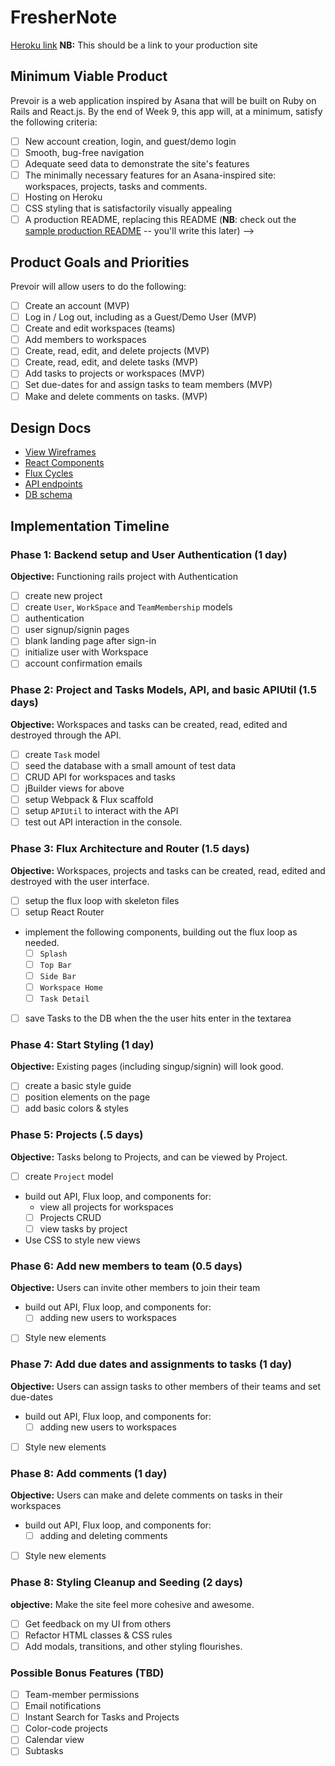# FresherNote

[Heroku link][heroku] **NB:** This should be a link to your production site

[heroku]: http://www.herokuapp.com

## Minimum Viable Product

Prevoir is a web application inspired by Asana that will be built on Ruby on Rails and React.js. By the end of Week 9, this app will, at a minimum, satisfy the following criteria:

- [ ] New account creation, login, and guest/demo login
- [ ] Smooth, bug-free navigation
- [ ] Adequate seed data to demonstrate the site's features
- [ ] The minimally necessary features for an Asana-inspired site: workspaces, projects, tasks and comments.
- [ ] Hosting on Heroku
- [ ] CSS styling that is satisfactorily visually appealing
- [ ] A production README, replacing this README (**NB**: check out the [sample production README](https://github.com/appacademy/sample-project-proposal/blob/master/docs/production_readme.md) -- you'll write this later) -->

## Product Goals and Priorities

Prevoir will allow users to do the following:

<!-- This is a Markdown checklist. Use it to keep track of your
progress. Put an x between the brackets for a checkmark: [x] -->

- [ ] Create an account (MVP)
- [ ] Log in / Log out, including as a Guest/Demo User (MVP)
- [ ] Create and edit workspaces (teams)
- [ ] Add members to workspaces
- [ ] Create, read, edit, and delete projects (MVP)
- [ ] Create, read, edit, and delete tasks (MVP)
- [ ] Add tasks to projects or workspaces (MVP)
- [ ] Set due-dates for and assign tasks to team members (MVP)
- [ ] Make and delete comments on tasks. (MVP)

## Design Docs
* [View Wireframes][views]
* [React Components][components]
* [Flux Cycles][flux-cycles]
* [API endpoints][api-endpoints]
* [DB schema][schema]

[views]: ./docs/views.md
[components]: ./docs/components.md
[flux-cycles]: ./docs/flux-cycles.md
[api-endpoints]: ./docs/api-endpoints.md
[schema]: ./docs/schema.md

## Implementation Timeline

### Phase 1: Backend setup and User Authentication (1 day)

**Objective:** Functioning rails project with Authentication

- [ ] create new project
- [ ] create `User`, `WorkSpace` and `TeamMembership` models
- [ ] authentication
- [ ] user signup/signin pages
- [ ] blank landing page after sign-in
- [ ] initialize user with Workspace
- [ ] account confirmation emails

### Phase 2: Project and Tasks Models, API, and basic APIUtil (1.5 days)

**Objective:** Workspaces and tasks can be created, read, edited and destroyed through
the API.

- [ ] create `Task` model
- [ ] seed the database with a small amount of test data
- [ ] CRUD API for workspaces and tasks
- [ ] jBuilder views for above
- [ ] setup Webpack & Flux scaffold
- [ ] setup `APIUtil` to interact with the API
- [ ] test out API interaction in the console.

### Phase 3: Flux Architecture and Router (1.5 days)

**Objective:** Workspaces, projects and tasks can be created, read, edited and destroyed with the
user interface.

- [ ] setup the flux loop with skeleton files
- [ ] setup React Router
- implement the following components, building out the flux loop as needed.
  - [ ] `Splash`
  - [ ] `Top Bar`
  - [ ] `Side Bar`
  - [ ] `Workspace Home`
  - [ ] `Task Detail`
- [ ] save Tasks to the DB when the the user hits enter in the textarea

### Phase 4: Start Styling (1 day)

**Objective:** Existing pages (including singup/signin) will look good.

- [ ] create a basic style guide
- [ ] position elements on the page
- [ ] add basic colors & styles

### Phase 5: Projects (.5 days)

**Objective:** Tasks belong to Projects, and can be viewed by Project.

- [ ] create `Project` model
- build out API, Flux loop, and components for:
  - view all projects for workspaces
  - [ ] Projects CRUD
  - [ ] view tasks by project
- Use CSS to style new views


### Phase 6: Add new members to team (0.5 days)

**Objective:** Users can invite other members to join their team

- build out API, Flux loop, and components for:
  - [ ] adding new users to workspaces
- [ ] Style new elements

### Phase 7: Add due dates and assignments to tasks (1 day)

**Objective:** Users can assign tasks to other members of their teams and set due-dates

- build out API, Flux loop, and components for:
  - [ ] adding new users to workspaces
- [ ] Style new elements

### Phase 8: Add comments (1 day)

**Objective:** Users can make and delete comments on tasks in their workspaces

- build out API, Flux loop, and components for:
  - [ ] adding and deleting comments
- [ ] Style new elements

### Phase 8: Styling Cleanup and Seeding (2 days)

**objective:** Make the site feel more cohesive and awesome.

- [ ] Get feedback on my UI from others
- [ ] Refactor HTML classes & CSS rules
- [ ] Add modals, transitions, and other styling flourishes.

### Possible Bonus Features (TBD)
- [ ] Team-member permissions
- [ ] Email notifications
- [ ] Instant Search for Tasks and Projects
- [ ] Color-code projects
- [ ] Calendar view
- [ ] Subtasks

[phase-one]: ./docs/phases/phase1.md
[phase-two]: ./docs/phases/phase2.md
[phase-three]: ./docs/phases/phase3.md
[phase-four]: ./docs/phases/phase4.md
[phase-five]: ./docs/phases/phase5.md

